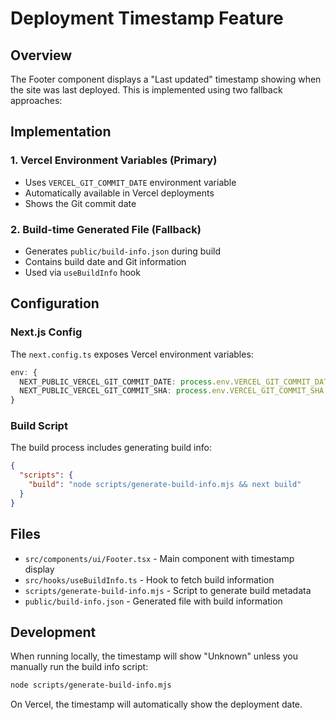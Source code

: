 # Deployment Timestamp Feature

## Overview

The Footer component displays a "Last updated" timestamp showing when the site was last deployed. This is implemented using two fallback approaches:

## Implementation

### 1. Vercel Environment Variables (Primary)
- Uses `VERCEL_GIT_COMMIT_DATE` environment variable
- Automatically available in Vercel deployments
- Shows the Git commit date

### 2. Build-time Generated File (Fallback)
- Generates `public/build-info.json` during build
- Contains build date and Git information
- Used via `useBuildInfo` hook

## Configuration

### Next.js Config
The `next.config.ts` exposes Vercel environment variables:

```typescript
env: {
  NEXT_PUBLIC_VERCEL_GIT_COMMIT_DATE: process.env.VERCEL_GIT_COMMIT_DATE,
  NEXT_PUBLIC_VERCEL_GIT_COMMIT_SHA: process.env.VERCEL_GIT_COMMIT_SHA,
}
```

### Build Script
The build process includes generating build info:

```json
{
  "scripts": {
    "build": "node scripts/generate-build-info.mjs && next build"
  }
}
```

## Files

- `src/components/ui/Footer.tsx` - Main component with timestamp display
- `src/hooks/useBuildInfo.ts` - Hook to fetch build information
- `scripts/generate-build-info.mjs` - Script to generate build metadata
- `public/build-info.json` - Generated file with build information

## Development

When running locally, the timestamp will show "Unknown" unless you manually run the build info script:

```bash
node scripts/generate-build-info.mjs
```

On Vercel, the timestamp will automatically show the deployment date.
